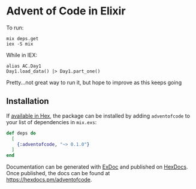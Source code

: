 # Advent of Code in Elixir

To run:
```
mix deps.get
iex -S mix
```

While in IEX:
```
alias AC.Day1
Day1.load_data() |> Day1.part_one()
```

Pretty...not great way to run it, but hope to improve as this keeps going

## Installation

If [available in Hex](https://hex.pm/docs/publish), the package can be installed
by adding `adventofcode` to your list of dependencies in `mix.exs`:

```elixir
def deps do
  [
    {:adventofcode, "~> 0.1.0"}
  ]
end
```

Documentation can be generated with [ExDoc](https://github.com/elixir-lang/ex_doc)
and published on [HexDocs](https://hexdocs.pm). Once published, the docs can
be found at <https://hexdocs.pm/adventofcode>.


